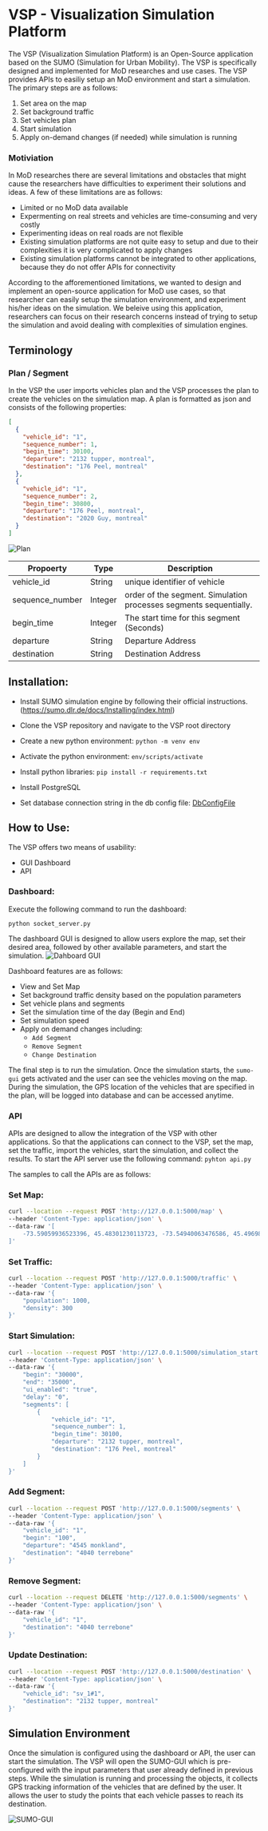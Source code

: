 # VSP - Visualization Simulation Platform

The VSP (Visualization Simulation Platform) is an Open-Source application based on the SUMO (Simulation for Urban Mobility). The VSP is specifically designed and implemented for MoD researches and use cases. The VSP provides APIs to easiliy setup an MoD environment and start a simulation. The primary steps are as follows:

1. Set area on the map
2. Set background traffic
3. Set vehicles plan
4. Start simulation
5. Apply on-demand changes (if needed) while simulation is running

### **Motiviation**

In MoD researches there are several limitations and obstacles that might cause the researchers have difficulties to experiment their solutions and ideas. A few of these limitations are as follows:

- Limited or no MoD data available
- Expermenting on real streets and vehicles are time-consuming and very costly
- Experimenting ideas on real roads are not flexible
- Existing simulation platforms are not quite easy to setup and due to their complexities it is very complicated to apply changes
- Existing simulation platforms cannot be integrated to other applications, because they do not offer APIs for connectivity

According to the afforementioned limitations, we wanted to design and implement an open-source application for MoD use cases, so that researcher can easily setup the simulation environment, and experiment his/her ideas on the simulation. We beleive using this application, researchers can focus on their research concerns instead of trying to setup the simulation and avoid dealing with complexities of simulation engines.

## **Terminology**

### Plan / Segment

In the VSP the user imports vehicles plan and the VSP processes the plan to create the vehicles on the simulation map. A plan is formatted as json and consists of the following properties:

```json
[
  {
    "vehicle_id": "1",
    "sequence_number": 1,
    "begin_time": 30100,
    "departure": "2132 tupper, montreal",
    "destination": "176 Peel, montreal"
  },
  {
    "vehicle_id": "1",
    "sequence_number": 2,
    "begin_time": 30800,
    "departure": "176 Peel, montreal",
    "destination": "2020 Guy, montreal"
  }
]
```

![Plan](./docs/images/plan.jpg)

| Propoerty       | Type    | Description                                                       |
| --------------- | ------- | ----------------------------------------------------------------- |
| vehicle_id      | String  | unique identifier of vehicle                                      |
| sequence_number | Integer | order of the segment. Simulation processes segments sequentially. |
| begin_time      | Integer | The start time for this segment (Seconds)                         |
| departure       | String  | Departure Address                                                 |
| destination     | String  | Destination Address                                               |

## **Installation:**

- Install SUMO simulation engine by following their official instructions. (https://sumo.dlr.de/docs/Installing/index.html)

- Clone the VSP repository and navigate to the VSP root directory
- Create a new python environment: `python -m venv env`
- Activate the python environment: `env/scripts/activate`
- Install python libraries: `pip install -r requirements.txt`
- Install PostgreSQL
- Set database connection string in the db config file: [DbConfigFile](./config.py)

## **How to Use:**

The VSP offers two means of usability:

- GUI Dashboard
- API

### **Dashboard:**

Execute the following command to run the dashboard:

`python socket_server.py`

The dashboard GUI is designed to allow users explore the map, set their desired area, followed by other available parameters, and start the simulation.
![Dahboard GUI](./docs/images/vsp-dashboard.jpg)

Dashboard features are as follows:

- View and Set Map
- Set background traffic density based on the population parameters
- Set vehicle plans and segments
- Set the simulation time of the day (Begin and End)
- Set simulation speed
- Apply on demand changes including:
  - `Add Segment`
  - `Remove Segment`
  - `Change Destination`

The final step is to run the simulation. Once the simulation starts, the `sumo-gui` gets activated and the user can see the vehicles moving on the map. During the simulation, the GPS location of the vehicles that are specified in the plan, will be logged into database and can be accessed anytime.

### **API**

APIs are designed to allow the integration of the VSP with other applications. So that the applications can connect to the VSP, set the map, set the traffic, import the vehicles, start the simulation, and collect the results. To start the API server use the following command: `pyhton api.py`

The samples to call the APIs are as follows:

### Set Map:

```bash
curl --location --request POST 'http://127.0.0.1:5000/map' \
--header 'Content-Type: application/json' \
--data-raw '[
    -73.59059936523396, 45.48301230113723, -73.54940063476586, 45.496986832059754
]'
```

### Set Traffic:

```bash
curl --location --request POST 'http://127.0.0.1:5000/traffic' \
--header 'Content-Type: application/json' \
--data-raw '{
    "population": 1000,
    "density": 300
}'
```

### Start Simulation:

```bash
curl --location --request POST 'http://127.0.0.1:5000/simulation_start' \
--header 'Content-Type: application/json' \
--data-raw '{
    "begin": "30000",
    "end": "35000",
    "ui_enabled": "true",
    "delay": "0",
    "segments": [
        {
            "vehicle_id": "1",
            "sequence_number": 1,
            "begin_time": 30100,
            "departure": "2132 tupper, montreal",
            "destination": "176 Peel, montreal"
        }
    ]
}'
```

### Add Segment:

```bash
curl --location --request POST 'http://127.0.0.1:5000/segments' \
--header 'Content-Type: application/json' \
--data-raw '{
    "vehicle_id": "1",
    "begin": "100",
    "departure": "4545 monkland",
    "destination": "4040 terrebone"
}'
```

### Remove Segment:

```bash
curl --location --request DELETE 'http://127.0.0.1:5000/segments' \
--header 'Content-Type: application/json' \
--data-raw '{
    "vehicle_id": "1",
    "destination": "4040 terrebone"
}'
```

### Update Destination:

```bash
curl --location --request POST 'http://127.0.0.1:5000/destination' \
--header 'Content-Type: application/json' \
--data-raw '{
    "vehicle_id": "sv_1#1",
    "destination": "2132 tupper, montreal"
}'
```

## **Simulation Environment**

Once the simulation is configured using the dashboard or API, the user can start the simulation. The VSP will open the SUMO-GUI which is pre-configured with the input parameters that user already defined in previous steps. While the simulation is running and processing the objects, it collects GPS tracking information of the vehicles that are defined by the user. It allows the user to study the points that each vehicle passes to reach its destination.

![SUMO-GUI](./docs/images/sumo-gui-scenario.jpg)
